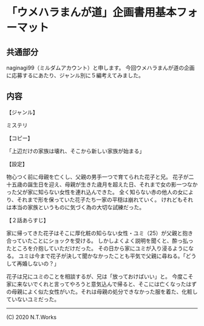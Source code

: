 # 「ウメハラまんが道」企画書用基本フォーマット

<!--提出用企画書のフォーマット-->

## 共通部分

naginagi99（ミルダムアカウント）と申します。
今回ウメハラまんが道の企画に応募するにあたり、ジャンル別に５編考えてみました。

## 内容

【ジャンル】

ミステリ

【コピー】

「上辺だけの家族は壊れ、そこから新しい家族が始まる」

【設定】

物心つく前に母親を亡くし、父親の男手一つで育てられた花子と兄。
花子が二十五歳の誕生日を迎え、母親が生きた歳月を超えた日、それまで女の影一つなかった父が家に知らない女性を連れ込んできた。
全く知らない赤の他人の女により、それまで形を保っていた花子たち一家の平穏は崩れていく。
けれどもそれは本当の家族というものに気づく為の大切な試練だった。

【２話あらすじ】

家に帰ってきた花子はそこに厚化粧の知らない女性・ユミ（25）が父親と抱き合っていたことにショックを受ける。
しかしよくよく説明を聞くと、酔っ払ったところを介抱していただけだった。
その日から家にユミが入り浸るようになる。
ユミは今まで花子が決して聞かなかったことも平気で父親に尋ねる。「どうして再婚しないの？」

花子は兄にユミのことを相談するが、兄は「放っておけばいい」と。
今度こそ家に来ないでくれと言ってやろうと意気込んで帰ると、そこには亡くなったはずの母親によく似た女性がいた。それは母親の処分できなかった服を着た、化粧していないユミだった。

---
(C) 2020 N.T.Works
